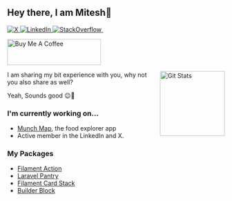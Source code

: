 ## Hey there, I am Mitesh&#x1f981;

<p>
	<a href="https://in.linkedin.com/in/mitesh-rathod-bb3123197">
		<img src="https://img.shields.io/badge/Rmitesh32-black?style=for-the-badge&logo=x&logoColor=white" alt="X" />
	</a>
	<a href="https://in.linkedin.com/in/mitesh-rathod-bb3123197">
		<img src="https://img.shields.io/badge/LinkedIn-blue?style=for-the-badge&logo=linkedin&logoColor=white" alt="LinkedIn" />
	</a>
	<a href="https://stackoverflow.com/users/10988386/mitesh-rathod">
		<img src="https://img.shields.io/badge/stack%20overflow-FE7A16?logo=stack-overflow&logoColor=white&style=for-the-badge" alt="StackOverflow" />
	</a>
	<a href="https://stackoverflow.com/users/10988386/mitesh-rathod">
		<img src="https://komarev.com/ghpvc/?username=rmitesh&style=for-the-badge&color=blue" alt="" />
	</a>
</p>
<p>
	<a href="https://www.buymeacoffee.com/rmitesh" target="_blank">
		<img src="https://cdn.buymeacoffee.com/buttons/v2/default-yellow.png" alt="Buy Me A Coffee" style="height: 60px !important;width: 217px !important;" >
	</a>
</p>

<a href="https://github.com/rmitesh">
	<img alt="Git Stats" src="https://github-readme-stats.vercel.app/api?username=rmitesh&show_icons=true" align="right" height="150" />
</a>

<p>I am sharing my bit experience with you, why not you also share as well?</p><p>Yeah, Sounds good 😉🍻
</p>

### I'm currently working on...
- [Munch Map](https://github.com/rmitesh/munchmap), the food explorer app
- Active member in the LinkedIn and X.

### My Packages
- [Filament Action](https://github.com/rmitesh/filament-action)
- [Laravel Pantry](https://github.com/rmitesh/laravel-pantry)
- [Filament Card Stack](https://github.com/rmitesh/card-stack)
- [Builder Block](https://github.com/rmitesh/builder-block)

